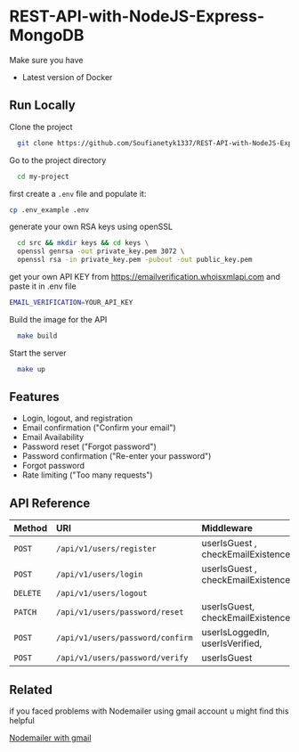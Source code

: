 
# REST-API-with-NodeJS-Express-MongoDB
Make sure you have 
- Latest version of Docker 

## Run Locally

Clone the project

```bash
  git clone https://github.com/Soufianetyk1337/REST-API-with-NodeJS-Express-MongoDB.git my-project
```

Go to the project directory

```bash
  cd my-project
```
first create a `.env` file and populate it: 
```bash
cp .env_example .env 
```
generate your own RSA keys using openSSL

```bash
  cd src && mkdir keys && cd keys \
  openssl genrsa -out private_key.pem 3072 \
  openssl rsa -in private_key.pem -pubout -out public_key.pem
```
get your own API KEY from  https://emailverification.whoisxmlapi.com and paste it in .env file
```bash
EMAIL_VERIFICATION=YOUR_API_KEY
```    
Build the image for the API 

```bash
  make build 
```

Start the server

```bash
  make up 
```


## Features
- Login, logout, and registration
- Email confirmation ("Confirm your email")
- Email Availability
- Password reset ("Forgot password")
- Password confirmation ("Re-enter your password")
- Forgot password
- Rate limiting ("Too many requests")


## API Reference




| Method   |  URI                              | Middleware                         |
| :--------| :------------------------------  | :--------------------------------- |
| `POST`   | `/api/v1/users/register`         | userIsGuest , checkEmailExistence, |
| `POST`   | `/api/v1/users/login`            | userIsGuest , checkEmailExistence, |
| `DELETE` | `/api/v1/users/logout`           |                                    |
| `PATCH`  | `/api/v1/users/password/reset`   | userIsGuest, checkEmailExistence,  |
| `POST`   | `/api/v1/users/password/confirm` | userIsLoggedIn, userIsVerified,    |
| `POST`   | `/api/v1/users/password/verify`  | userIsGuest                        |


## Related

if you faced problems with Nodemailer using gmail account 
u might find this helpful

[Nodemailer with gmail](https://stackoverflow.com/questions/19877246/nodemailer-with-gmail-and-nodejs)

